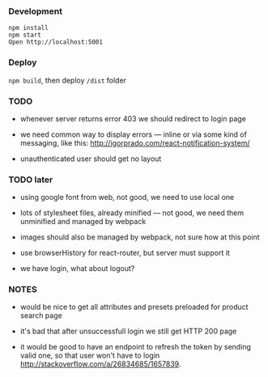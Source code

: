 ### Development

```
npm install
npm start
Open http://localhost:5001
```


### Deploy
`npm build`, then deploy `/dist` folder


### TODO

* whenever server returns error 403 we should redirect to login page

* we need common way to display errors — inline or via some kind of messaging, like this: http://igorprado.com/react-notification-system/

* unauthenticated user should get no layout


### TODO later

* using google font from web, not good, we need to use local one

* lots of stylesheet files, already minified — not good, we need them unminified and managed by webpack

* images should also be managed by webpack, not sure how at this point

* use browserHistory for react-router, but server must support it

* we have login, what about logout?


### NOTES

* would be nice to get all attributes and presets preloaded for product search page

* it's bad that after unsuccessfull login we still get HTTP 200 page

* it would be good to have an endpoint to refresh the token by sending valid one, so that user won't have to login http://stackoverflow.com/a/26834685/1657839. 